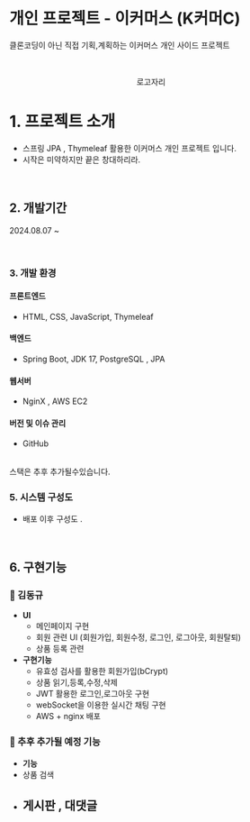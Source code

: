 # 개인 프로젝트 - 이커머스 (K커머C) 
클론코딩이 아닌 직접 기획,계획하는 이커머스 개인 사이드 프로젝트

<br>
<p align="center">
  로고자리
</p>

# 1. 프로젝트 소개
- 스프링 JPA , Thymeleaf 활용한 이커머스 개인 프로젝트 입니다.
- 시작은 미약하지만 끝은 창대하리라.
<br>

## 2. 개발기간 
2024.08.07 ~ 
</div>
<br>


### 3. 개발 환경

#### 프론트엔드
- HTML, CSS, JavaScript, Thymeleaf
#### 백엔드
- Spring Boot, JDK 17, PostgreSQL , JPA
#### 웹서버
- NginX , AWS EC2 
#### 버전 및 이슈 관리
- GitHub 
<br>
스택은 추후 추가될수있습니다.

### 5. 시스템 구성도

- 배포 이후 구성도 .


<br>

## 6. 구현기능 


###  🍊 김동규
- **UI**
  - 메인페이지 구현
  - 회원 관련 UI (회원가입, 회원수정, 로그인, 로그아웃, 회원탈퇴)
  - 상품 등록 관련 
- **구현기능**
  - 유효성 검사를 활용한 회원가입(bCrypt) 
  - 상품 읽기,등록,수정,삭제
  - JWT 활용한 로그인,로그아웃 구현
  - webSocket을 이용한 실시간 채팅 구현
  - AWS + nginx 배포 
    
###  🍊 추후 추가될 예정 기능

- **기능**
- 상품 검색
- 게시판 , 대댓글
  - 

